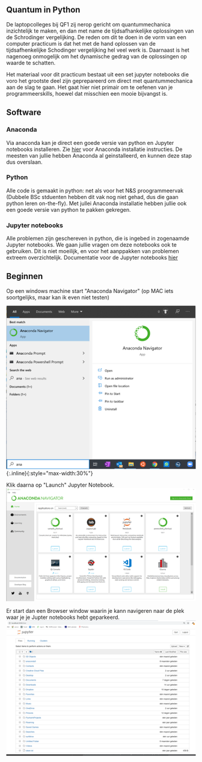 ## Quantum in Python

De laptopcolleges bij QF1 zij nerop gericht om quantummechanica inzichtelijk te maken, en dan met name de 
tijdsafhankelijke oplossingen van de Schrodinger vergelijking. De reden om dit te doen in de vorm van een 
computer practicum is dat het met de hand oplossen van de tijdsafhenkelijke Schodinger vergelijking hel veel
werk is. Daarnaast is het nagenoeg onmogelijk om het dynamische gedrag van de oplossingen op waarde te schatten.

Het materiaal voor dit practicum bestaat uit een set jupyter notebooks die voro het grootste deel zijn geprepareerd
om direct met quantummechanica aan de slag te gaan. Het gaat hier niet primair om te oefenen van je programmeerskills, 
hoewel dat misschien een mooie bijvangst is.

## Software

### Anaconda

Via anaconda kan je direct een goede versie van python en Jupyter notebooks installeren. Zie 
[hier](https://progns.mprog.nl/naslag/installatie-computer) voor Anaconda installatie instructies. De meesten van 
jullie hebben Anaconda al geinstalleerd, en kunnen deze stap dus overslaan.

### Python

Alle code is gemaakt in python: net als voor het N&S proogrammeervak (Dubbele BSc stduenten hebben dit vak nog niet 
gehad, dus die gaan python leren on-the-fly). Met jullei Anaconda installatie hebben jullie ook een goede versie 
van python te pakken gekregen.

### Jupyter notebooks

Alle problemen zijn geschereven in python, die is ingebed in zogenaamde Jupyter notebooks. We gaan jullie vragen om 
deze notebooks ook te gebruiken. Dit is niet moeilijk, en voor het aanppakken van problemen extreem overzichtelijk. 
Documentatie voor de Jupyter notebooks [hier](https://jupyter-notebook.readthedocs.io/en/stable/notebook.html)

## Beginnen

Op een windows machine start "Anaconda Navigator" (op MAC iets soortgelijks, maar kan ik even niet testen)

![Image](./anaconda_start_up.png){:.inline}{:style="max-width:30%"} 

Klik daarna op "Launch" Jupyter Notebook. 
![Image](./anaconda_navigator.png)

Er start dan een Browser window waarin je kann navigeren naar de plek waar je je Jupter notebooks hebt geparkeerd.
![Image](./jupter_file_browser.png?(100x100))



